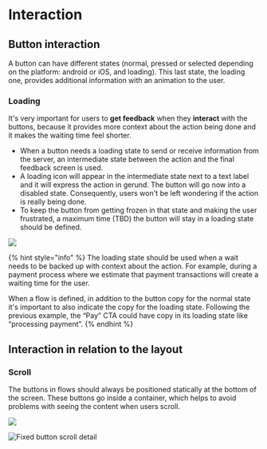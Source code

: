 # Interaction

## Button interaction

A button can have different states \(normal, pressed or selected depending on the platform: android or iOS, and loading\). This last state, the loading one, provides additional information with an animation to the user.

### Loading

It's very important for users to **get feedback** when they **interact** with the buttons, because it provides more context about the action being done and it makes the waiting time feel shorter.‌

* When a button needs a loading state to send or receive information from the server, an intermediate state between the action and the final feedback screen is used. 
* A loading icon will appear in the intermediate state next to a text label and it will express the action in gerund. The button will go now into a disabled state. Consequently, users won't be left wondering if the action is really being done. 
* To keep the button from getting frozen in that state and making the user frustrated, a maximum time \(TBD\) the button will stay in a loading state should be defined. 

![](../img/interaction_loading.gif)

{% hint style="info" %}
The loading state should be used when a wait needs to be backed up with context about the action. For example, during a payment process where we estimate that payment transactions will create a waiting time for the user.

When a flow is defined, in addition to the button copy for the normal state it's important to also indicate the copy for the loading state. Following the previous example, the “Pay” CTA could have copy in its loading state like “processing payment”.
{% endhint %}

## Interaction in relation to the layout

### Scroll

The buttons in flows should always be positioned statically at the bottom of the screen. These buttons go inside a container, which helps to avoid problems with seeing the content when users scroll.

![](../img/interaction_scroll.gif)

![Fixed button scroll detail](../img/interaction_scroll_02.gif)

